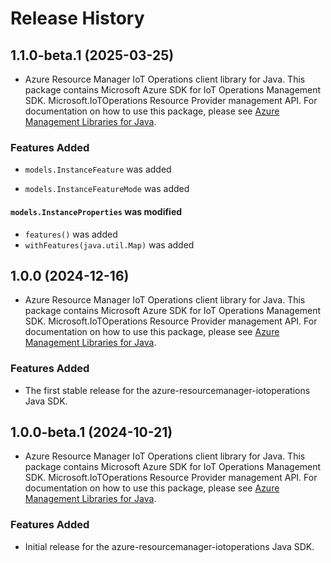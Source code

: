# Release History

## 1.1.0-beta.1 (2025-03-25)

- Azure Resource Manager IoT Operations client library for Java. This package contains Microsoft Azure SDK for IoT Operations Management SDK. Microsoft.IoTOperations Resource Provider management API. For documentation on how to use this package, please see [Azure Management Libraries for Java](https://aka.ms/azsdk/java/mgmt).

### Features Added

* `models.InstanceFeature` was added

* `models.InstanceFeatureMode` was added

#### `models.InstanceProperties` was modified

* `features()` was added
* `withFeatures(java.util.Map)` was added

## 1.0.0 (2024-12-16)

- Azure Resource Manager IoT Operations client library for Java. This package contains Microsoft Azure SDK for IoT Operations Management SDK. Microsoft.IoTOperations Resource Provider management API. For documentation on how to use this package, please see [Azure Management Libraries for Java](https://aka.ms/azsdk/java/mgmt).

### Features Added

- The first stable release for the azure-resourcemanager-iotoperations Java SDK.

## 1.0.0-beta.1 (2024-10-21)

- Azure Resource Manager IoT Operations client library for Java. This package contains Microsoft Azure SDK for IoT Operations Management SDK. Microsoft.IoTOperations Resource Provider management API. For documentation on how to use this package, please see [Azure Management Libraries for Java](https://aka.ms/azsdk/java/mgmt).

### Features Added

- Initial release for the azure-resourcemanager-iotoperations Java SDK.
